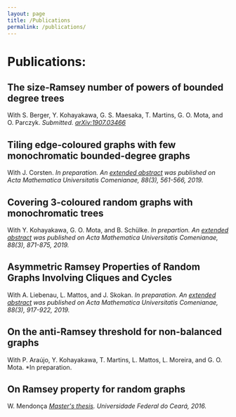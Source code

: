 ```yaml
---
layout: page
title: /Publications
permalink: /publications/
---
```


# Publications:

## The size-Ramsey number of powers of bounded degree trees
With S. Berger, Y. Kohayakawa, G. S. Maesaka, T. Martins, G. O. Mota, and O. Parczyk.
*Submitted. [arXiv:1907.03466](https://arxiv.org/abs/1907.03466)*

## Tiling edge-coloured graphs with few monochromatic bounded-degree graphs
With J. Corsten.
*In preparation.*
*An [extended abstract](http://www.iam.fmph.uniba.sk/amuc/ojs/index.php/amuc/article/view/1212) was published on Acta Mathematica Universitatis Comenianae, 88(3), 561-566, 2019.*

## Covering 3-coloured random graphs with monochromatic trees
With Y. Kohayakawa, G. O. Mota, and B. Schülke.
*In prepartion.*
*An [extended abstract](http://www.iam.fmph.uniba.sk/amuc/ojs/index.php/amuc/article/view/1310) was published on Acta Mathematica Universitatis Comenianae, 88(3), 871-875, 2019.*

## Asymmetric Ramsey Properties of Random Graphs Involving Cliques and Cycles
With A. Liebenau, L. Mattos, and J. Skokan.
*In preparation.*
*An [extended abstract](http://www.iam.fmph.uniba.sk/amuc/ojs/index.php/amuc/article/view/1311) was published on Acta Mathematica Universitatis Comenianae, 88(3), 917-922, 2019.*

## On the anti-Ramsey threshold for non-balanced graphs
With P. Araújo, Y. Kohayakawa, T. Martins, L. Mattos, L. Moreira, and G. O. Mota.
*In preparation.

## On Ramsey property for random graphs
W. Mendonça
*[Master's thesis](master_thesis.pdf). Universidade Federal do Ceará, 2016.*
